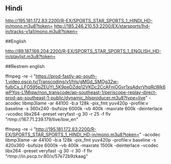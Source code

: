 ## Hindi 

http://195.181.172.83:2200/R-EX/SPORTS_STAR_SPORTS_1_HINDI_HD-in/mono.m3u8?token=
http://185.246.210.53:2200/EX/starsports1hd-in/tracks-v1a1/mono.m3u8?token=

##English

http://89.187.169.204:2200/R-EX/SPORTS_STAR_SPORTS_1_ENGLISH_HD-in/playlist.m3u8?token=

##Restrem
english 

ffmpeg -re -i "https://prod-fastly-ap-south-1.video.pscp.tv/Transcoding/v1/hls/gMGd_SMOg32w-fuIbCx_LFO595pZEUYI_5K9peDZdq12VKDc2CcAFnjOGvr1xsAdvrVhqRcWk6wPYqs-L1Mjqw/non_transcode/ap-southeast-1/periscope-replay-direct-prod-ap-southeast-1-public/dynamic_hlsproducer.m3u8?type=live" -acodec libmp3lame -ar 44100 -b:a 128k -pix_fmt yuv420p -profile:v baseline -s 360x240 -bufsize 6000k -vb 400k -maxrate 600k -deinterlace -vcodec libx264 -preset veryfast -g 30 -r 25 -f flv "rtmp://167.71.239.179/live/low_en"

ffmpeg -re -i "http://195.181.172.83:2200/R-EX/SPORTS_STAR_SPORTS_1_HINDI_HD-in/mono.m3u8?token=" -acodec libmp3lame -ar 44100 -b:a 128k -pix_fmt yuv420p -profile:v baseline -s 420x360 -bufsize 6000k -vb 400k -maxrate 1500k -deinterlace -vcodec libx264 -preset veryfast -g 30 -r 30 -f flv "rtmp://in.pscp.tv:80/x/57e72b9zkaag"






